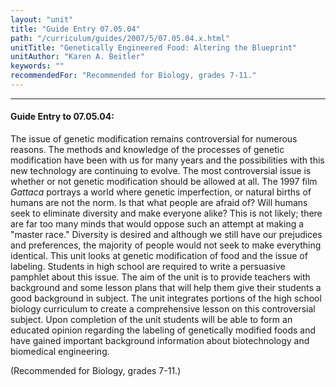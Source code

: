 ```yaml
---
layout: "unit"
title: "Guide Entry 07.05.04"
path: "/curriculum/guides/2007/5/07.05.04.x.html"
unitTitle: "Genetically Engineered Food: Altering the Blueprint"
unitAuthor: "Karen A. Beitler"
keywords: ""
recommendedFor: "Recommended for Biology, grades 7-11."
---
```

<body>
<hr/>
<h4>
Guide Entry to 07.05.04:
</h4>
<p>
The issue of genetic modification remains controversial for numerous reasons. The methods and knowledge of the processes of genetic modification have been with us for many years and the possibilities with this new technology are continuing to evolve. The most controversial issue is whether or not genetic modification should be allowed at all. The 1997 film
<i>
Gattaca
</i>
portrays a world where genetic imperfection, or natural births of humans are not the norm. Is that what people are afraid of? Will humans seek to eliminate diversity and make everyone alike? This is not likely; there are far too many minds that would oppose such an attempt at making a "master race." Diversity is desired and although we still have our prejudices and preferences, the majority of people would not seek to make everything identical. This unit looks at genetic modification of food and the issue of labeling. Students in high school are required to write a persuasive pamphlet about this issue. The aim of the unit is to provide teachers with background and some lesson plans that will help them give their students a good background in subject. The unit integrates portions of the high school biology curriculum to create a comprehensive lesson on this controversial subject. Upon completion of the unit students will be able to form an educated opinion regarding the labeling of genetically modified foods and have gained important background information about biotechnology and biomedical engineering.
</p>
<p>
(Recommended for Biology, grades 7-11.)
</p>
</body>